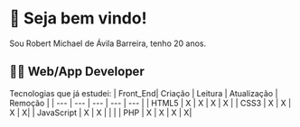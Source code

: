 # :checkered_flag: Seja bem vindo!
Sou Robert Michael de Ávila Barreira, tenho 20 anos.
## :technologist: Web/App Developer
Tecnologias que já estudei:
| Front_End| Criação | Leitura | Atualização | Remoção |
| --- | --- | --- | --- | --- |
| HTML5 | X |  X  | X | X |
| CSS3 | X |   X |  X | X|
| JavaScript | X |   X |   | |
| PHP | X |   X |  X | X|
